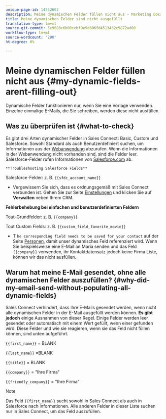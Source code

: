 ```yaml
---
unique-page-id: 14352602
description: Meine dynamischen Felder füllen nicht aus - Marketing Docs - Produktdokumentation
title: Meine dynamischen Felder sind nicht ausgefüllt
translation-type: tm+mt
source-git-commit: 5c9683c6b00ccbf9e9d606fd4513432c9872ad00
workflow-type: tm+mt
source-wordcount: '290'
ht-degree: 0%

---
```



# Meine dynamischen Felder füllen nicht aus {#my-dynamic-fields-arent-filling-out}

Dynamische Felder funktionieren nur, wenn Sie eine Vorlage verwenden. Einzelne einmalige E-Mails, die Sie schreiben, werden diese nicht ausfüllen.

## Was zu überprüfen ist {#what-to-check}

Es gibt drei Arten dynamischer Felder in Sales Connect: Basic, Custom und Salesforce. Sowohl Standard als auch Benutzerdefiniert suchen, um Informationen aus der [Webanwendung](http://toutapp.com/login) abzurufen. Wenn die Informationen in der Webanwendung nicht vorhanden sind, sind die Felder leer. Salesforce-Felder rufen Informationen von [Salesforce.com](http://salesforce.com) ab.

`**Troubleshooting Salesforce Fields**`

Salesforce-Felder: z. B. `{{sfdc_account_name}}`

* Vergewissern Sie sich, dass es ordnungsgemäß mit Sales Connect verbunden ist. Gehen Sie zur Seite [Einstellungen](http://toutapp.com/next#settings) und klicken Sie auf **Verwalten** neben Ihrem CRM.

**Fehlerbehebung bei einfachen und benutzerdefinierten Feldern**

Tout-Grundfelder: z. B. `{{company}}`

Tout Custom Fields: z. B. `{{custom_field_favorite_movie}}`

* T `he corresponding field needs to be saved for your contact` auf der Seite [Personen](http://toutapp.com/next#relationships), damit unser dynamisches Feld referenziert wird. Wenn Sie beispielsweise eine E-Mail an Maria senden und das Feld `{{company}}` verwenden, ihr Kontaktdatensatz jedoch keine Firma Liste, können wir das nicht ausfüllen.

## Warum hat meine E-Mail gesendet, ohne alle dynamischen Felder auszufüllen? {#why-did-my-email-send-without-populating-all-dynamic-fields}

Sales Connect verhindert, dass Ihre E-Mails gesendet werden, wenn nicht alle dynamischen Felder in der E-Mail ausgefüllt werden können. **Es gibt jedoch** einige Ausnahmen von dieser Regel. Einige Felder werden leer gesendet oder automatisch mit einem Wert gefüllt, wenn einer gefunden wird. Diese Felder und wie sie reagieren, wenn sie das Feld nicht füllen können, sind unten aufgeführt.

`{{first_name}}` = BLANK

`{{last_name}}` =BLANK

`{{title}}` = BLANK

`{{company}}` = &quot;Ihre Firma&quot;

`{{friendly_company}}` = &quot;Ihre Firma&quot;

>[!NOTE]
>
>Das Feld `{{first_name}}` sucht sowohl in Sales Connect als auch in Salesforce nach Informationen. Alle anderen Felder in dieser Liste suchen nur in Sales Connect, um das Feld auszufüllen.

